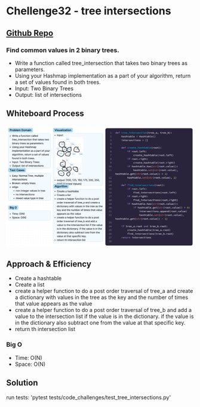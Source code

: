 # Chellenge32 - tree intersections
## [Github Repo](https://github.com/ekalbers/data-structures-and-algorithms)
### Find common values in 2 binary trees.
- Write a function called tree_intersection that takes two binary trees as parameters.
- Using your Hashmap implementation as a part of your algorithm, return a set of values found in both trees.
- Input: Two Binary Trees
- Output: list of intersections

## Whiteboard Process
### ![](tree_intersections_Whiteboard.png)

## Approach & Efficiency
- Create a hashtable
- Create a list
- create a helper function to do a post order traversal of tree_a and create a dictionary with values in the tree as the key and the number of times that value appears as the value
- create a helper function to do a post order traversal of tree_b and add a value to the intersection list if the value is in the dictionary. if the value is in the dictionary also subtract one from the value at that specific key.
- return th intersection list

### Big O
- Time: O(N)
- Space: O(N)
## Solution
run tests: 'pytest tests/code_challenges/test_tree_intersections.py'
